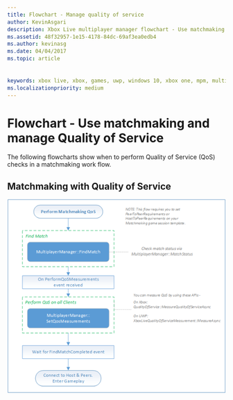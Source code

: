 ```yaml
---
title: Flowchart - Manage quality of service
author: KevinAsgari
description: Xbox Live multiplayer manager flowchart - Use matchmaking and manage Quality of Service
ms.assetid: 48f32957-1e15-4178-84dc-69af3ea0edb4
ms.author: kevinasg
ms.date: 04/04/2017
ms.topic: article


keywords: xbox live, xbox, games, uwp, windows 10, xbox one, mpm, multiplayer, quality of service, qos, multiplayer manager, flowchart
ms.localizationpriority: medium
---
```


# Flowchart - Use matchmaking and manage Quality of Service

The following flowcharts show when to perform Quality of Service (QoS) checks in a matchmaking work flow.

## Matchmaking with Quality of Service

![SmartMatch matchmaking](../../../images/multiplayer/mpm-matchmaking-with-qos.png)
